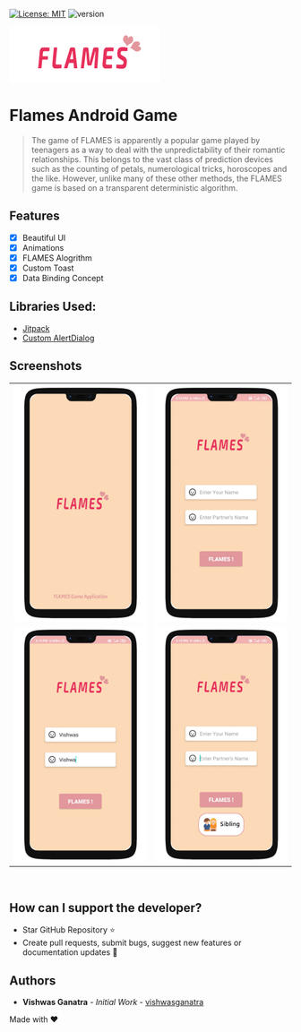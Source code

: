 [![License: MIT](https://img.shields.io/badge/License-MIT-yellow.svg)](https://opensource.org/licenses/MIT)
![version](https://img.shields.io/badge/version-1.0.0-blue)

![Flames logo](imgSrc/flameslogo.png)

# Flames Android Game

> The game of FLAMES is apparently a popular game played by teenagers as a way to deal with the unpredictability of their romantic relationships. This belongs to the vast class of prediction devices such as the counting of petals, numerological tricks, horoscopes and the like. However, unlike many of these other methods, the FLAMES game is based on a transparent deterministic algorithm.

## Features

- [x] Beautiful UI
- [x] Animations
- [x] FLAMES Alogrithm
- [x] Custom Toast
- [x] Data Binding Concept

## Libraries Used:

- [Jitpack](https://jitpack.io/)
- [Custom AlertDialog](https://github.com/TutorialsAndroid/KAlertDialog)

## Screenshots

<div align="center">
   <table align="center" border="0" >
   <tr>
    <td>
    <img src="imgSrc\splash.png"/>
    </td>
    <td>
    <img src="imgSrc\main1.png"/>
    </td>
   </tr>

   <tr>
    <td>
    <img src="imgSrc\main2.png"/>
    </td>
    <td>
    <img src="imgSrc\main3.png"/>
    </td>
   </tr>
   
  </table>
  </div>
</br>

## How can I support the developer?

- Star GitHub Repository :star:
- Create pull requests, submit bugs, suggest new features or documentation updates :wrench:

## Authors

- **Vishwas Ganatra** - _Initial Work_ - [vishwasganatra](https://www.linkedin.com/in/vishwasganatra/)

Made with :heart:
